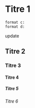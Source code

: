 
# Titre 1

```
format c:
format d:
```

update

## Titre 2

### Titre 3

#### Titre 4

##### Titre 5

###### Titre 6